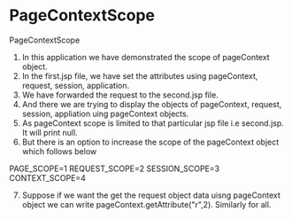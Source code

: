 # PageContextScope

PageContextScope
1. In this application we have demonstrated the scope of pageContext object.
2. In the first.jsp file, we have set the attributes using pageContext, request, session, application.
3. We have forwarded the request to the second.jsp file.
4. And there we are trying to display the objects of pageContext, request, session, appliation uing pageContext objects.
5. As pageContext scope is limited to that particular jsp file i.e second.jsp. It will print null.
6. But there is an option to increase the scope of the pageContext object which follows below 

PAGE_SCOPE=1
REQUEST_SCOPE=2
SESSION_SCOPE=3
CONTEXT_SCOPE=4

7. Suppose if we want the get the request object data uisng pageContext object we can write pageContext.getAttribute("r",2). Similarly for all.
